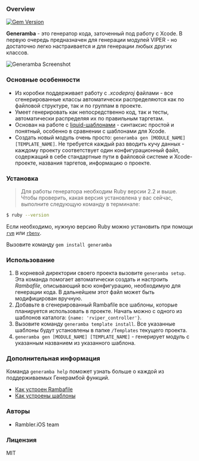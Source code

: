 ### Overview

[![Gem Version](https://badge.fury.io/rb/generamba.svg)](https://badge.fury.io/rb/generamba)

**Generamba** - это генератор кода, заточенный под работу с Xcode. В первую очередь предназначен для генерации модулей VIPER - но достаточно легко настраивается и для генерации любых других классов.

![Generamba Screenshot](http://s11.postimg.org/ixp90vfr7/generamba.jpg)

### Основные особенности

- Из коробки поддерживает работу с *.xcodeproj* файлами - все сгенерированные классы автоматически распределяются как по файловой структуре, так и по группам в проекте.
- Умеет генерировать как непосредственно код, так и тесты, автоматически распределяя их по правильным таргетам.
- Основан на работе с [liquid-шаблонами](https://github.com/Shopify/liquid) - синтаксис простой и понятный, особенно в сравнении с шаблонами для Xcode.
- Создать новый модуль очень просто: `generamba gen [MODULE_NAME] [TEMPLATE_NAME]`. Не требуется каждый раз вводить кучу данных - каждому проекту соответствует один конфигурационный файл, содержащий в себе стандартные пути в файловой системе и Xcode-проекте, названия таргетов, информацию о проекте.

### Установка

> Для работы генератора необходим Ruby версии 2.2 и выше. Чтобы проверить, какая версия установлена у вас сейчас, выполните следующую команду в терминале:
```bash
$ ruby --version
```
Если необходимо, нужную версию Ruby можно установить при помощи [`rvm`](http://octopress.org/docs/setup/rvm/) или [`rbenv`](http://octopress.org/docs/setup/rbenv/).

Вызовите команду `gem install generamba`

### Использование
1. В корневой директории своего проекта вызовите `generamba setup`. Эта команда помогает автоматически создать и настроить *Rambafile*, описывающий всю конфигурацию, необходимую для генерации кода. В дальнейшем этот файл может быть модифицирован вручную.
2. Добавьте в сгенерированный Rambafile все шаблоны, которые планируется использовать в проекте. Начать можно с одного из шаблонов каталога: `{name: 'rviper_controller'}`.
3. Вызовите команду `generamba template install`. Все указанные шаблоны будут установлены в папке `/Templates` текущего проекта.
4. `generamba gen [MODULE_NAME] [TEMPLATE_NAME]` - генерирует модуль с указанным названием из указанного шаблона.

### Дополнительная информация

Команда `generamba help` поможет узнать больше о каждой из поддерживаемых Генерамбой функций.

- [Как устроен Rambafile](https://github.com/rambler-ios/Generamba/wiki/%D0%A1%D1%82%D1%80%D1%83%D0%BA%D1%82%D1%83%D1%80%D0%B0-Rambafile)
- [Как устроены шаблоны](https://github.com/rambler-ios/Generamba/wiki/%D0%A1%D1%82%D1%80%D1%83%D0%BA%D1%82%D1%83%D1%80%D0%B0-%D1%88%D0%B0%D0%B1%D0%BB%D0%BE%D0%BD%D0%B0)

### Авторы

- Rambler.iOS team

### Лицензия

MIT
